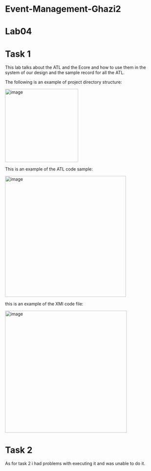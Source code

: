 # Event-Management-Ghazi2

# Lab04

# Task 1


This lab talks about the ATL and the Ecore and how to use them in the system of our design and the sample record for all the ATL.


The following is an example of project directory structure:


<img width="239" alt="image" src="https://github.com/Gbina1/Event-Management-Ghazi2/assets/148693022/a4db5735-602c-4458-825e-a80be99b3014">



This is an example of the ATL code sample:


<img width="395" alt="image" src="https://github.com/Gbina1/Event-Management-Ghazi2/assets/148693022/08be7aff-fd77-4208-8a5d-3b4e8f205344">


this is an example of the XMI code file:

<img width="398" alt="image" src="https://github.com/Gbina1/Event-Management-Ghazi2/assets/148693022/10f6e3e4-89de-4e96-8c9a-6fb93e0dc8b9">


# Task 2


As for task 2 i had problems with executing it and was unable to do it.
